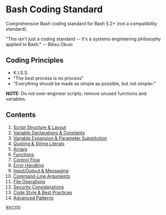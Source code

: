 # Bash Coding Standard

Comprehensive Bash coding standard for Bash 5.2+ (not a compatibility standard).

"This isn't just a coding standard -- it's a systems engineering philosophy applied to Bash." -- Biksu Okusi

## Coding Principles
- K.I.S.S.
- "The best process is no process"
- "Everything should be made as simple as possible, but not simpler."

**NOTE:** Do not over-engineer scripts; remove unused functions and variables.

## Contents
1. [Script Structure & Layout](#script-structure--layout)
2. [Variable Declarations & Constants](#variable-declarations--constants)
3. [Variable Expansion & Parameter Substitution](#variable-expansion--parameter-substitution)
4. [Quoting & String Literals](#quoting--string-literals)
5. [Arrays](#arrays)
6. [Functions](#functions)
7. [Control Flow](#control-flow)
8. [Error Handling](#error-handling)
9. [Input/Output & Messaging](#inputoutput--messaging)
10. [Command-Line Arguments](#command-line-arguments)
11. [File Operations](#file-operations)
12. [Security Considerations](#security-considerations)
13. [Code Style & Best Practices](#code-style--best-practices)
14. [Advanced Patterns](#advanced-patterns)

BSC00
